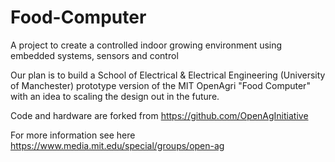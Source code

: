 # Food-Computer
A project to create a controlled indoor growing environment using embedded systems, sensors and control

Our plan is to build a School of Electrical & Electrical Engineering (University of Manchester) prototype version of the MIT OpenAgri "Food Computer" with an idea to scaling the design out in the future. 

Code and hardware are forked from https://github.com/OpenAgInitiative

For more information see here
https://www.media.mit.edu/special/groups/open-ag



